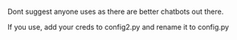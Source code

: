 

Dont suggest anyone uses as there are better chatbots out there.

If you use, add your creds to config2.py and rename it to config.py
